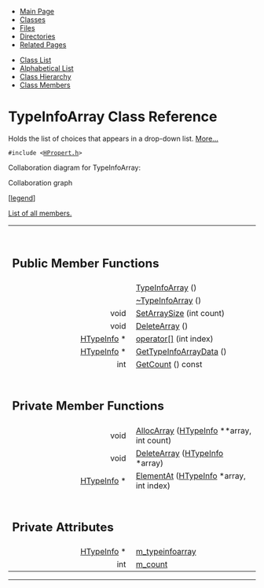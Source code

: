 <div class="tabs">

- [Main Page](index.md)
- <span id="current">[Classes](annotated.md)</span>
- [Files](files.md)
- [Directories](dirs.md)
- [Related Pages](pages.md)

</div>

<div class="tabs">

- [Class List](annotated.md)
- [Alphabetical List](classes.md)
- [Class Hierarchy](hierarchy.md)
- [Class Members](functions.md)

</div>

# TypeInfoArray Class Reference

Holds the list of choices that appears in a drop-down list. [More...](#_details)

`#include <`<a href="HPropert_8h-source.md" class="el"><code>HPropert.h</code></a>`>`

Collaboration diagram for TypeInfoArray:

<span class="image placeholder" original-image-src="classTypeInfoArray__coll__graph.gif" original-image-title="" border="0" usemap="#TypeInfoArray__coll__map">Collaboration graph</span>

\[[legend](graph_legend.md)\]

[List of all members.](classTypeInfoArray-members.md)

<table data-border="0" data-cellpadding="0" data-cellspacing="0">
<colgroup>
<col style="width: 50%" />
<col style="width: 50%" />
</colgroup>
<tbody>
<tr>
<td></td>
<td></td>
</tr>
<tr>
<td colspan="2"><br />
&#10;<h2 id="public-member-functions">Public Member Functions</h2></td>
</tr>
<tr>
<td class="memItemLeft" style="text-align: right;" data-nowrap="" data-valign="top"> </td>
<td class="memItemRight" data-valign="bottom"><a href="classTypeInfoArray.md#7a74c129e234166445351403652c0127" class="el">TypeInfoArray</a> ()</td>
</tr>
<tr>
<td class="memItemLeft" style="text-align: right;" data-nowrap="" data-valign="top"> </td>
<td class="memItemRight" data-valign="bottom"><a href="classTypeInfoArray.md#ff52c81ba6093a82d4a1d52ad9f36573" class="el">~TypeInfoArray</a> ()</td>
</tr>
<tr>
<td class="memItemLeft" style="text-align: right;" data-nowrap="" data-valign="top">void </td>
<td class="memItemRight" data-valign="bottom"><a href="classTypeInfoArray.md#2d0da56af9511708a056c1eeff45ab79" class="el">SetArraySize</a> (int count)</td>
</tr>
<tr>
<td class="memItemLeft" style="text-align: right;" data-nowrap="" data-valign="top">void </td>
<td class="memItemRight" data-valign="bottom"><a href="classTypeInfoArray.md#549d5af52e1cbb850bc5c8a6a7ca2b23" class="el">DeleteArray</a> ()</td>
</tr>
<tr>
<td class="memItemLeft" style="text-align: right;" data-nowrap="" data-valign="top"><a href="classHTypeInfo.md" class="el">HTypeInfo</a> * </td>
<td class="memItemRight" data-valign="bottom"><a href="classTypeInfoArray.md#710e01c9f42500b31117688d8eaebfac" class="el">operator[]</a> (int index)</td>
</tr>
<tr>
<td class="memItemLeft" style="text-align: right;" data-nowrap="" data-valign="top"><a href="classHTypeInfo.md" class="el">HTypeInfo</a> * </td>
<td class="memItemRight" data-valign="bottom"><a href="classTypeInfoArray.md#862eedba6863c45675862fa7b08bd228" class="el">GetTypeInfoArrayData</a> ()</td>
</tr>
<tr>
<td class="memItemLeft" style="text-align: right;" data-nowrap="" data-valign="top">int </td>
<td class="memItemRight" data-valign="bottom"><a href="classTypeInfoArray.md#8d99671fb9af5f4eb292b2c60d3d7618" class="el">GetCount</a> () const</td>
</tr>
<tr>
<td colspan="2"><br />
&#10;<h2 id="private-member-functions">Private Member Functions</h2></td>
</tr>
<tr>
<td class="memItemLeft" style="text-align: right;" data-nowrap="" data-valign="top">void </td>
<td class="memItemRight" data-valign="bottom"><a href="classTypeInfoArray.md#4113b099cf16bf45bcec295da6d060e6" class="el">AllocArray</a> (<a href="classHTypeInfo.md" class="el">HTypeInfo</a> **array, int count)</td>
</tr>
<tr>
<td class="memItemLeft" style="text-align: right;" data-nowrap="" data-valign="top">void </td>
<td class="memItemRight" data-valign="bottom"><a href="classTypeInfoArray.md#33f09f1b320643fde48e2714a201d7f1" class="el">DeleteArray</a> (<a href="classHTypeInfo.md" class="el">HTypeInfo</a> *array)</td>
</tr>
<tr>
<td class="memItemLeft" style="text-align: right;" data-nowrap="" data-valign="top"><a href="classHTypeInfo.md" class="el">HTypeInfo</a> * </td>
<td class="memItemRight" data-valign="bottom"><a href="classTypeInfoArray.md#9ab6fb60dd59b31cc7d2be8446343fa2" class="el">ElementAt</a> (<a href="classHTypeInfo.md" class="el">HTypeInfo</a> *array, int index)</td>
</tr>
<tr>
<td colspan="2"><br />
&#10;<h2 id="private-attributes">Private Attributes</h2></td>
</tr>
<tr>
<td class="memItemLeft" style="text-align: right;" data-nowrap="" data-valign="top"><a href="classHTypeInfo.md" class="el">HTypeInfo</a> * </td>
<td class="memItemRight" data-valign="bottom"><a href="classTypeInfoArray.md#bc82f1f8924433ecc381fdb77fb1b2a4" class="el">m_typeinfoarray</a></td>
</tr>
<tr>
<td class="memItemLeft" style="text-align: right;" data-nowrap="" data-valign="top">int </td>
<td class="memItemRight" data-valign="bottom"><a href="classTypeInfoArray.md#3eb8303a090aa0a072e815d64a0f1cbc" class="el">m_count</a></td>
</tr>
</tbody>
</table>

------------------------------------------------------------------------

<span id="_details"></span>

